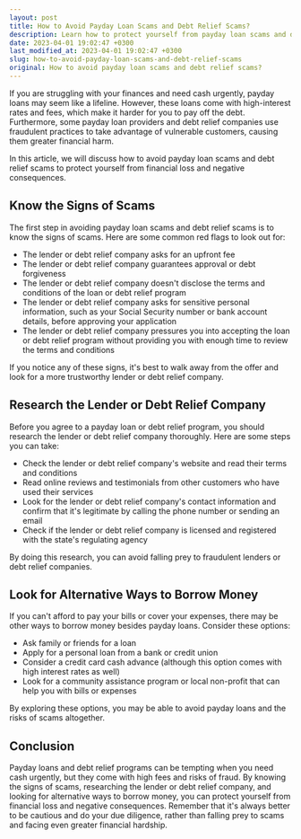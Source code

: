 ```yaml
---
layout: post
title: How to Avoid Payday Loan Scams and Debt Relief Scams?
description: Learn how to protect yourself from payday loan scams and debt relief scams to avoid financial loss and negative consequences.
date: 2023-04-01 19:02:47 +0300
last_modified_at: 2023-04-01 19:02:47 +0300
slug: how-to-avoid-payday-loan-scams-and-debt-relief-scams
original: How to avoid payday loan scams and debt relief scams?
---
```

If you are struggling with your finances and need cash urgently, payday loans may seem like a lifeline. However, these loans come with high-interest rates and fees, which make it harder for you to pay off the debt. Furthermore, some payday loan providers and debt relief companies use fraudulent practices to take advantage of vulnerable customers, causing them greater financial harm.

In this article, we will discuss how to avoid payday loan scams and debt relief scams to protect yourself from financial loss and negative consequences.

## Know the Signs of Scams

The first step in avoiding payday loan scams and debt relief scams is to know the signs of scams. Here are some common red flags to look out for:

- The lender or debt relief company asks for an upfront fee
- The lender or debt relief company guarantees approval or debt forgiveness
- The lender or debt relief company doesn't disclose the terms and conditions of the loan or debt relief program
- The lender or debt relief company asks for sensitive personal information, such as your Social Security number or bank account details, before approving your application
- The lender or debt relief company pressures you into accepting the loan or debt relief program without providing you with enough time to review the terms and conditions

If you notice any of these signs, it's best to walk away from the offer and look for a more trustworthy lender or debt relief company.

## Research the Lender or Debt Relief Company

Before you agree to a payday loan or debt relief program, you should research the lender or debt relief company thoroughly. Here are some steps you can take:

- Check the lender or debt relief company's website and read their terms and conditions
- Read online reviews and testimonials from other customers who have used their services
- Look for the lender or debt relief company's contact information and confirm that it's legitimate by calling the phone number or sending an email
- Check if the lender or debt relief company is licensed and registered with the state's regulating agency

By doing this research, you can avoid falling prey to fraudulent lenders or debt relief companies.

## Look for Alternative Ways to Borrow Money

If you can't afford to pay your bills or cover your expenses, there may be other ways to borrow money besides payday loans. Consider these options:

- Ask family or friends for a loan
- Apply for a personal loan from a bank or credit union
- Consider a credit card cash advance (although this option comes with high interest rates as well)
- Look for a community assistance program or local non-profit that can help you with bills or expenses

By exploring these options, you may be able to avoid payday loans and the risks of scams altogether.

## Conclusion

Payday loans and debt relief programs can be tempting when you need cash urgently, but they come with high fees and risks of fraud. By knowing the signs of scams, researching the lender or debt relief company, and looking for alternative ways to borrow money, you can protect yourself from financial loss and negative consequences. Remember that it's always better to be cautious and do your due diligence, rather than falling prey to scams and facing even greater financial hardship.